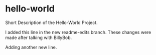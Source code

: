 # hello-world
Short Description of the Hello-World Project.

I added this line in the new readme-edits branch.
These changes were made after talking with BillyBob.

Adding another new line.

